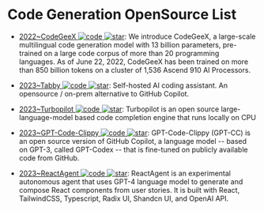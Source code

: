 # Code Generation OpenSource List

- [2022~CodeGeeX ![code](https://ng-tech.icu/assets/code.svg) ![star](https://img.shields.io/github/stars/THUDM/CodeGeeX)](https://github.com/THUDM/CodeGeeX): We introduce CodeGeeX, a large-scale multilingual code generation model with 13 billion parameters, pre-trained on a large code corpus of more than 20 programming languages. As of June 22, 2022, CodeGeeX has been trained on more than 850 billion tokens on a cluster of 1,536 Ascend 910 AI Processors.

- [2023~Tabby ![code](https://ng-tech.icu/assets/code.svg) ![star](https://img.shields.io/github/stars/TabbyML/tabby)](https://github.com/TabbyML/tabby): Self-hosted AI coding assistant. An opensource / on-prem alternative to GitHub Copilot.

- [2023~Turbopilot ![code](https://ng-tech.icu/assets/code.svg) ![star](https://img.shields.io/github/stars/ravenscroftj/turbopilot)](https://github.com/ravenscroftj/turbopilot): Turbopilot is an open source large-language-model based code completion engine that runs locally on CPU

- [2023~GPT-Code-Clippy ![code](https://ng-tech.icu/assets/code.svg) ![star](https://img.shields.io/github/stars/CodedotAl/gpt-code-clippy)](https://github.com/CodedotAl/gpt-code-clippy): GPT-Code-Clippy (GPT-CC) is an open source version of GitHub Copilot, a language model -- based on GPT-3, called GPT-Codex -- that is fine-tuned on publicly available code from GitHub.

- [2023~ReactAgent ![code](https://ng-tech.icu/assets/code.svg) ![star](https://img.shields.io/github/stars/eylonmiz/react-agent)](https://github.com/eylonmiz/react-agent): ReactAgent is an experimental autonomous agent that uses GPT-4 language model to generate and compose React components from user stories. It is built with React, TailwindCSS, Typescript, Radix UI, Shandcn UI, and OpenAI API.

